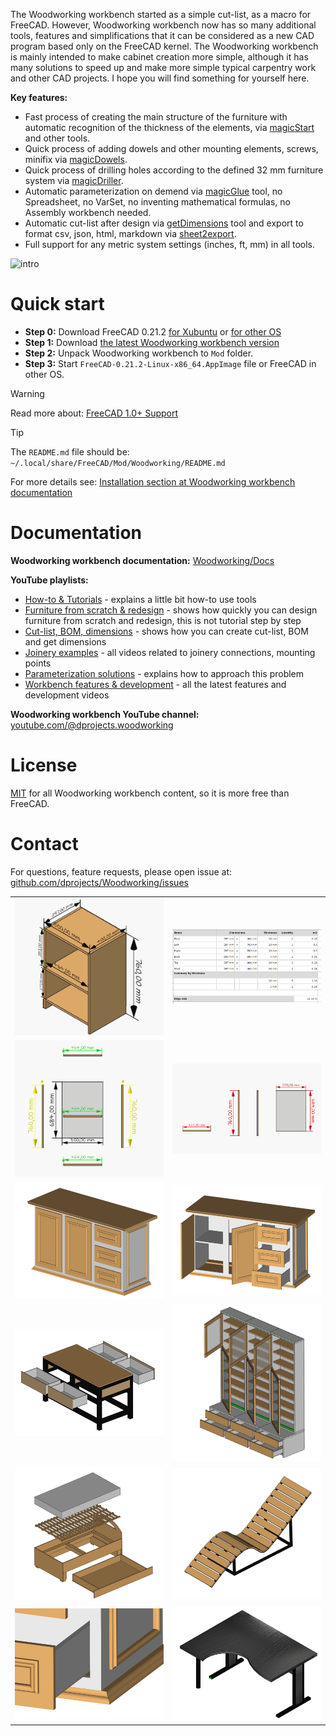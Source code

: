 The Woodworking workbench started as a simple cut-list, as a macro for FreeCAD. However, Woodworking workbench now has so many additional tools, features and simplifications that it can be considered as a new CAD program based only on the FreeCAD kernel. The Woodworking workbench is mainly intended to make cabinet creation more simple, although it has many solutions to speed up and make more simple typical carpentry work and other CAD projects. I hope you will find something for yourself here.

**Key features:**
* Fast process of creating the main structure of the furniture with automatic recognition of the thickness of the elements, via [magicStart](https://github.com/dprojects/Woodworking/tree/master/Docs#how-to-start---magicstart) and other tools.
* Quick process of adding dowels and other mounting elements, screws, minifix via [magicDowels](https://github.com/dprojects/Woodworking/tree/master/Docs#magicdowels).
* Quick process of drilling holes according to the defined 32 mm furniture system via [magicDriller](https://github.com/dprojects/Woodworking/tree/master/Docs#magicdriller).
* Automatic parameterization on demend via [magicGlue](https://github.com/dprojects/Woodworking/tree/master/Docs#magicglue) tool, no Spreadsheet, no VarSet, no inventing mathematical formulas, no Assembly workbench needed.
* Automatic cut-list after design via [getDimensions](https://github.com/dprojects/Woodworking/tree/master/Docs#getdimensions---cut-list-bom-creation-tool) tool and export to format csv, json, html, markdown via [sheet2export](https://github.com/dprojects/Woodworking/tree/master/Docs#sheet2export).
* Full support for any metric system settings (inches, ft, mm) in all tools.

![intro](https://raw.githubusercontent.com/dprojects/Woodworking/master/Screenshots/intro.gif)

# Quick start

* **Step 0:** Download FreeCAD 0.21.2 [for Xubuntu](https://github.com/FreeCAD/FreeCAD/releases/download/0.21.2/FreeCAD-0.21.2-Linux-x86_64.AppImage) or [for other OS](https://github.com/FreeCAD/FreeCAD/releases/tag/0.21.2)
* **Step 1:** Download [the latest Woodworking workbench version](https://github.com/dprojects/Woodworking/archive/refs/heads/master.zip)
* **Step 2:** Unpack Woodworking workbench to `Mod` folder.
* **Step 3:** Start `FreeCAD-0.21.2-Linux-x86_64.AppImage` file or FreeCAD in other OS.

> [!WARNING]
> Read more about: [FreeCAD 1.0+ Support](https://github.com/dprojects/Woodworking/issues/49)

> [!TIP]
> The `README.md` file should be: `~/.local/share/FreeCAD/Mod/Woodworking/README.md`

For more details see: [Installation section at Woodworking workbench documentation](https://github.com/dprojects/Woodworking/tree/master/Docs#installation)

# Documentation

**Woodworking workbench documentation:** [Woodworking/Docs](https://github.com/dprojects/Woodworking/tree/master/Docs)

**YouTube playlists:**

* [How-to & Tutorials](https://www.youtube.com/playlist?list=PLSKOS_LK45BAP3JmYWzraTHqb0tAeONkf) - explains a little bit how-to use tools
* [Furniture from scratch & redesign](https://www.youtube.com/playlist?list=PLSKOS_LK45BBHkWPjdWX49qh-GEsF511v) - shows how quickly you can design furniture from scratch and redesign, this is not tutorial step by step
* [Cut-list, BOM, dimensions](https://www.youtube.com/playlist?list=PLSKOS_LK45BCnwvCGt4klfF6uVAxfQQTy) - shows how you can create cut-list, BOM and get dimensions
* [Joinery examples](https://www.youtube.com/playlist?list=PLSKOS_LK45BBG8kJ2AZvQKBfOSfzhTrLt) - all videos related to joinery connections, mounting points
* [Parameterization solutions](https://www.youtube.com/playlist?list=PLSKOS_LK45BCzvg_B7oSTk1IsQnu5thtZ) - explains how to approach this problem
* [Workbench features & development](https://www.youtube.com/playlist?list=PLSKOS_LK45BDiLCETxbH_PV-uN3RAA0qz) - all the latest features and development videos

**Woodworking workbench YouTube channel:** [youtube.com/@dprojects.woodworking](https://www.youtube.com/@dprojects.woodworking/videos)

# License

[MIT](https://github.com/dprojects/Woodworking/blob/master/LICENSE) for all Woodworking workbench content, so it is more free than FreeCAD.

# Contact

For questions, feature requests, please open issue at: [github.com/dprojects/Woodworking/issues](https://github.com/dprojects/Woodworking/issues)


|   |   |
|---|---|
| [![c1r1](https://raw.githubusercontent.com/dprojects/Woodworking/master/Screenshots/matrix/c1r1.png)](https://raw.githubusercontent.com/dprojects/Woodworking/master/Screenshots/matrix/c1r1.png) | [![c2r1](https://raw.githubusercontent.com/dprojects/Woodworking/master/Screenshots/matrix/c2r1.png)](https://raw.githubusercontent.com/dprojects/Woodworking/master/Screenshots/matrix/c2r1.png) |
| [![c1r2](https://raw.githubusercontent.com/dprojects/Woodworking/master/Screenshots/matrix/c1r2.png)](https://raw.githubusercontent.com/dprojects/Woodworking/master/Screenshots/matrix/c1r2.png) | [![c2r2](https://raw.githubusercontent.com/dprojects/Woodworking/master/Screenshots/matrix/c2r2.png)](https://raw.githubusercontent.com/dprojects/Woodworking/master/Screenshots/matrix/c2r2.png) |
| [![c1r3](https://raw.githubusercontent.com/dprojects/Woodworking/master/Screenshots/matrix/c1r3.png)](https://raw.githubusercontent.com/dprojects/Woodworking/master/Screenshots/matrix/c1r3.png) | [![c2r3](https://raw.githubusercontent.com/dprojects/Woodworking/master/Screenshots/matrix/c2r3.png)](https://raw.githubusercontent.com/dprojects/Woodworking/master/Screenshots/matrix/c2r3.png) |
| [![c1r4](https://raw.githubusercontent.com/dprojects/Woodworking/master/Screenshots/matrix/c1r4.png)](https://raw.githubusercontent.com/dprojects/Woodworking/master/Screenshots/matrix/c1r4.png) | [![c2r4](https://raw.githubusercontent.com/dprojects/Woodworking/master/Screenshots/matrix/c2r4.png)](https://raw.githubusercontent.com/dprojects/Woodworking/master/Screenshots/matrix/c2r4.png) |
| [![c1r5](https://raw.githubusercontent.com/dprojects/Woodworking/master/Screenshots/matrix/c1r5.png)](https://raw.githubusercontent.com/dprojects/Woodworking/master/Screenshots/matrix/c1r5.png) | [![c2r5](https://raw.githubusercontent.com/dprojects/Woodworking/master/Screenshots/matrix/c2r5.png)](https://raw.githubusercontent.com/dprojects/Woodworking/master/Screenshots/matrix/c2r5.png) |
| [![c1r6](https://raw.githubusercontent.com/dprojects/Woodworking/master/Screenshots/matrix/c1r6.png)](https://raw.githubusercontent.com/dprojects/Woodworking/master/Screenshots/matrix/c1r6.png) | [![c2r6](https://raw.githubusercontent.com/dprojects/Woodworking/master/Screenshots/matrix/c2r6.png)](https://raw.githubusercontent.com/dprojects/Woodworking/master/Screenshots/matrix/c2r6.png) |
